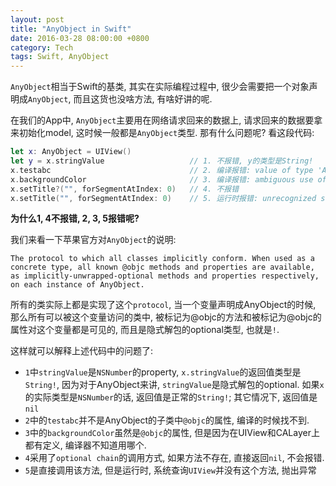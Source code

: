 ```yaml
---
layout: post
title: "AnyObject in Swift"
date: 2016-03-28 08:00:00 +0800
category: Tech
tags: Swift, AnyObject
---
```


`AnyObject`相当于Swift的基类, 其实在实际编程过程中, 很少会需要把一个对象声明成`AnyObject`, 而且这货也没啥方法, 有啥好讲的呢. 

在我们的App中, `AnyObject`主要用在网络请求回来的数据上, 请求回来的数据要拿来初始化model, 这时候一般都是`AnyObject`类型. 那有什么问题呢? 看这段代码:

```swift
let x: AnyObject = UIView()
let y = x.stringValue                   // 1. 不报错, y的类型是String!
x.testabc                               // 2. 编译报错: value of type 'AnyObject' has no member 'testabc'
x.backgroundColor                       // 3. 编译报错: ambiguous use of 'backgroundColor'
x.setTitle?("", forSegmentAtIndex: 0)   // 4. 不报错
x.setTitle("", forSegmentAtIndex: 0)    // 5. 运行时报错: unrecognized selector
```

**为什么1, 4不报错, 2, 3, 5报错呢?**

我们来看一下苹果官方对`AnyObject`的说明:

`The protocol to which all classes implicitly conform. When used as a concrete type, all known @objc methods and properties are available, as implicitly-unwrapped-optional methods and properties respectively, on each instance of AnyObject.`

所有的类实际上都是实现了这个`protocol`, 当一个变量声明成AnyObject的时候, 那么所有可以被这个变量访问的类中, 被标记为@objc的方法和被标记为@objc的属性对这个变量都是可见的, 而且是隐式解包的optional类型, 也就是`!`.

这样就可以解释上述代码中的问题了:
- `1`中`stringValue`是`NSNumber`的property, `x.stringValue`的返回值类型是`String!`, 因为对于AnyObject来讲, `stringValue`是隐式解包的optional. 如果`x`的实际类型是`NSNumber`的话, 返回值是正常的`String!`; 其它情况下, 返回值是`nil`
- `2`中的`testabc`并不是AnyObject的子类中`@objc`的属性, 编译的时候找不到.
- `3`中的`backgroundColor`虽然是`@objc`的属性, 但是因为在UIView和CALayer上都有定义, 编译器不知道用哪个.
- `4`采用了`optional chain`的调用方式, 如果方法不存在, 直接返回`nil`, 不会报错.
- `5`是直接调用该方法, 但是运行时, 系统查询`UIView`并没有这个方法, 抛出异常